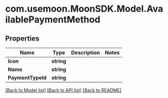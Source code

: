 # com.usemoon.MoonSDK.Model.AvailablePaymentMethod

## Properties

| Name              | Type       | Description | Notes |
| ----------------- | ---------- | ----------- | ----- |
| **Icon**          | **string** |             |       |
| **Name**          | **string** |             |       |
| **PaymentTypeId** | **string** |             |       |

[\[Back to Model list\]](./#documentation-for-models) [\[Back to API list\]](./#documentation-for-api-endpoints) [\[Back to README\]](./)
